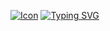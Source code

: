 [![Icon](https://github.com/Michael-Perdue/Michael-Perdue.github.io/blob/main/assets/img/favicons/favicon.ico)](https://michael-perdue.github.io/)
[![Typing SVG](https://readme-typing-svg.demolab.com?font=Fira+Code&font-size=18&pause=1000&width=435&height=40&lines=Welcome+To+My+GitHub+Profile+Click;Click+Here+To+See+My+Portfolio+Site)](https://michael-perdue.github.io/)
